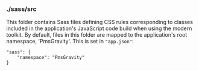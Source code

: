 ### ./sass/src

This folder contains Sass files defining CSS rules corresponding to classes
included in the application's JavaScript code build when using the modern toolkit.
By default, files in this folder are mapped to the application's root namespace, 'PmsGravity'.
This is set in `"app.json"`:

    "sass": {
        "namespace": "PmsGravity"
    }